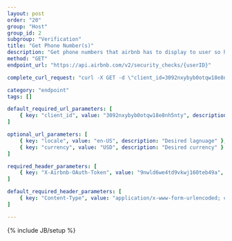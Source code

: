 ```yaml
---
layout: post
order: "20"
group: "Host"
group_id: 2
subgroup: "Verification"
title: "Get Phone Number(s)"
description: "Get phone numbers that airbnb has to display to user so he/she can choose one to complete the security check and verify his/her account."
method: "GET"
endpoint_url: "https://api.airbnb.com/v2/security_checks/{userID}"

complete_curl_request: "curl -X GET -d \"client_id=3092nxybyb0otqw18e8nh5nty\" -d \"locale=en-US\" -d \"currency=USD\" -H \"X-Airbnb-OAuth-Token: 9nwld6we4td9vkwj160teb49a\" -H \"Content-Type: application/x-www-form-urlencoded; charset=UTF-8\" --compressed  https://api.airbnb.com/v2/security_checks/57297136"

category: "endpoint"
tags: []

default_required_url_parameters: [
	{ key: "client_id", value: "3092nxybyb0otqw18e8nh5nty", description: "API Key" }
]

optional_url_parameters: [
	{ key: "locale", value: "en-US", description: "Desired lagnuage" },
	{ key: "currency", value: "USD", description: "Desired currency" }
]

required_header_parameters: [
	{ key: "X-Airbnb-OAuth-Token", value: "9nwld6we4td9vkwj160teb49a", description: "Airbnb auth token (from auth-ing with login endpoints)" }
]

default_required_header_parameters: [
	{ key: "Content-Type", value: "application/x-www-form-urlencoded; charset=UTF-8", description: "Content type" }
]

---
```

{% include JB/setup %}
